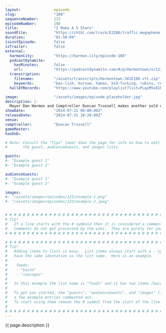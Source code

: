 ```yaml
---
layout:               episode
slug:                 "108"
sequenceNumber:       123
episodeNumber:        108
title:                "I Make A 5 Stars"
soundFile:            "https://chtbl.com/track/E2288/traffic.megaphone.fm/STA9185241368.mp3?updated=1556325079"
duration:             "01:50:04"
isLostEpisode:        false
isTrailer:            false
external:
  harmonCity:         "https://harmon.city/episode-108"
  podcastDynamite:
    hasMinutes:       false
    url:              "https://podcastdynamite.com/#/p/Harmontown/e/123/108"
  transcription:
    filename:         "/assets/transcripts/Harmontown.S01E108.vtt.zip"
    keywords:         "bas-lisk, bursum, hamas, kid-fucking, rubins, refrigeration, atwater, kamel's, tees, basilisk, netanyahu, satanists, socrates, embarrassment, raza, cupcakes, 2011, israel, cupcake, conundrum, crane, infected, gacy, tvs, heights"
  hallOfRecords:      "https://www.youtube.com/playlist?list=PLqxM5x81hNObORGwI5Lrg8cWgtv3nTO5Y"

image:                "/assets/images/episode-placeholder.jpg"
description: |-
  Mayor Dan Harmon and Comptroller Duncan Trussell makes another sold out show at Nerdmelt Theater one for the ages!
showDate:             "2014-07-21 00:00:00Z"
releaseDate:          "2014-07-21 18:28:00Z"
venue:                
comptroller:          "Duncan Trussell"
gameMaster:           
hasDnD:               

# Note: Consult the "Tips" lower down the page for info on how to edit
#       the guest, audienceGuests, and images lists.

guests:
#- "Example guest 1"
#- "Example guest 2"

audienceGuests:
#- "Example guest 1"
#- "Example guest 2"

images:
#- "/assets/images/episodes/123/example-1.png"
#- "/assets/images/episodes/123/example-2.jpeg"


# # # # # # # # # # # # # # # # # # # # # # # # # # # # # # # # # # # # # # # # # # # # #
# Tip!
#   If a line starts with the # symbold then it is considered a comment.
#   Comments do not get processed by the wiki.  They are purely for your information.
# # # # # # # # # # # # # # # # # # # # # # # # # # # # # # # # # # # # # # # # # # # # #

# # # # # # # # # # # # # # # # # # # # # # # # # # # # # # # # # # # # # # # # # # # # #
# Tip!
#   Adding items to lists is easy.  List items always start with a - symbol and have
#   have the same identation as the list name.  Here is an example.
#
#    foods:
#    - "bacon"
#    - "sausages"
#
#   In this example the list name is "foods" and it has two items (bacon, and sausages).
#
#   To get you started, the "guests", "audienceGuests", and "images" lists below have
#   a few example entries commented out.
#   To start using them remove the # symbol from the start of the line.
#
# # # # # # # # # # # # # # # # # # # # # # # # # # # # # # # # # # # # # # # # # # # # #
---
```


<!-- The episode description will be rendered here -->
{{ page.description }}

<!-- Add your content BELOW here -->
<!-- vvvvvvvvvvvvvvvvvvvvvvvvvvv -->




<!-- ^^^^^^^^^^^^^^^^^^^^^^^^^^^ -->
<!-- Add your content ABOVE here -->

<!-- The episode gallery will be rendered here -->